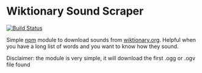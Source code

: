 # Wiktionary Sound Scraper
[![Build Status](https://travis-ci.org/codtatochip/wiktionary-sound-scraper.svg?branch=master)](https://travis-ci.org/codtatochip/wiktionary-sound-scraper)

Simple [npm](https://www.npmjs.com) module to download sounds from [wiktionary.org](https://wiktionary.org). Helpful when you have a long list of words and you want to know how they sound.

Disclaimer: the module is very simple, it will download the first .ogg or .ogv file found

